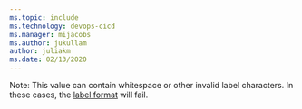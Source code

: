 ```yaml
---
ms.topic: include
ms.technology: devops-cicd
ms.manager: mijacobs
ms.author: jukullam
author: juliakm
ms.date: 02/13/2020
---
```


Note: This value can contain whitespace or other invalid label characters. In these cases, the [label format](../../../repos/tfvc/labels-command.md) will fail.
